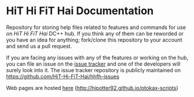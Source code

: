 HiT Hi FiT Hai Documentation
============================

Repository for storing help files related to features and commands for use
on *HiT Hi FiT Hai* DC++ hub. If you think any of them can be reworded or
you have an idea for anything; fork/clone this repository to your account
and send us a pull request.

If you are facing any issues with any of the features or working on
the hub, you can file an issue on the [issue tracker][1] and one of the developers
will surely look into it. The issue tracker repository is publicly maintained
on <https://github.com/HiT-Hi-FiT-Hai/hhfh-issues>

Web pages are hosted [here](http://hjpotter92.github.io/ptokax-scripts) (<http://hjpotter92.github.io/ptokax-scripts>)


  [1]: https://github.com/HiT-Hi-FiT-Hai/hhfh-issues
